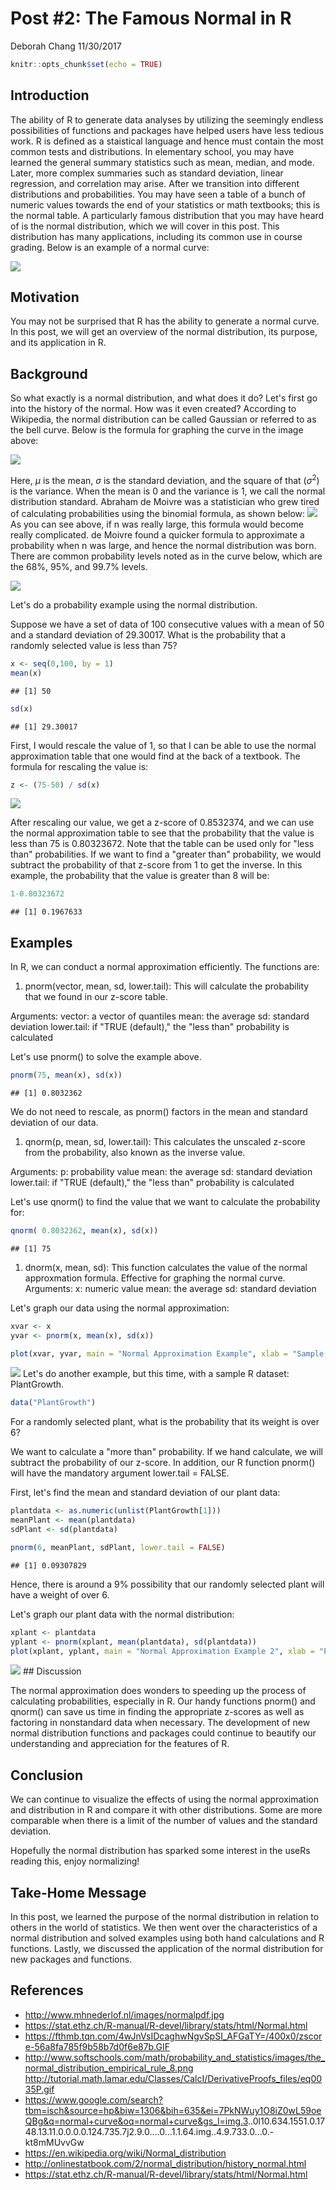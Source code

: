 Post \#2: The Famous Normal in R
================
Deborah Chang
11/30/2017

``` r
knitr::opts_chunk$set(echo = TRUE)
```

Introduction
------------

The ability of R to generate data analyses by utilizing the seemingly endless possibilities of functions and packages have helped users have less tedious work. R is defined as a staistical language and hence must contain the most common tests and distributions. In elementary school, you may have learned the general summary statistics such as mean, median, and mode. Later, more complex summaries such as standard deviation, linear regression, and correlation may arise. After we transition into different distributions and probabilities. You may have seen a table of a bunch of numeric values towards the end of your statistics or math textbooks; this is the normal table. A particularly famous distribution that you may have heard of is the normal distribution, which we will cover in this post. This distribution has many applications, including its common use in course grading. Below is an example of a normal curve:

![](https://www.intmath.com/counting-probability/svg/svgphp-normal-probability-distribution-14-s1.svg)

Motivation
----------

You may not be surprised that R has the ability to generate a normal curve. In this post, we will get an overview of the normal distribution, its purpose, and its application in R.

Background
----------

So what exactly is a normal distribution, and what does it do? Let's first go into the history of the normal. How was it even created? According to Wikipedia, the normal distribution can be called Gaussian or referred to as the bell curve. Below is the formula for graphing the curve in the image above:

![](http://www.mhnederlof.nl/images/normalpdf.jpg)

Here, *μ* is the mean, *σ* is the standard deviation, and the square of that (*σ*<sup>2</sup>) is the variance. When the mean is 0 and the variance is 1, we call the normal distribution standard. Abraham de Moivre was a statistician who grew tired of calculating probabilities using the binomial formula, as shown below: ![](http://tutorial.math.lamar.edu/Classes/CalcI/DerivativeProofs_files/eq0035P.gif) As you can see above, if n was really large, this formula would become really complicated. de Moivre found a quicker formula to approximate a probability when n was large, and hence the normal distribution was born. There are common probability levels noted as in the curve below, which are the 68%, 95%, and 99.7% levels.

![](http://www.softschools.com/math/probability_and_statistics/images/the_normal_distribution_empirical_rule_8.png)

Let's do a probability example using the normal distribution.

Suppose we have a set of data of 100 consecutive values with a mean of 50 and a standard deviation of 29.30017. What is the probability that a randomly selected value is less than 75?

``` r
x <- seq(0,100, by = 1)
mean(x)
```

    ## [1] 50

``` r
sd(x)
```

    ## [1] 29.30017

First, I would rescale the value of 1, so that I can be able to use the normal approximation table that one would find at the back of a textbook. The formula for rescaling the value is:

``` r
z <- (75-50) / sd(x)
```

![](https://fthmb.tqn.com/4wJnVsIDcaghwNgvSpSI_AFGaTY=/400x0/zscore-56a8fa785f9b58b7d0f6e87b.GIF)

After rescaling our value, we get a z-score of 0.8532374, and we can use the normal approximation table to see that the probability that the value is less than 75 is 0.80323672. Note that the table can be used only for "less than" probabilities. If we want to find a "greater than" probability, we would subtract the probability of that z-score from 1 to get the inverse. In this example, the probability that the value is greater than 8 will be:

``` r
1-0.80323672
```

    ## [1] 0.1967633

Examples
--------

In R, we can conduct a normal approximation efficiently. The functions are:

1.  pnorm(vector, mean, sd, lower.tail): This will calculate the probability that we found in our z-score table.

Arguments: vector: a vector of quantiles mean: the average sd: standard deviation lower.tail: if "TRUE (default)," the "less than" probability is calculated

Let's use pnorm() to solve the example above.

``` r
pnorm(75, mean(x), sd(x))
```

    ## [1] 0.8032362

We do not need to rescale, as pnorm() factors in the mean and standard deviation of our data.

1.  qnorm(p, mean, sd, lower.tail): This calculates the unscaled z-score from the probability, also known as the inverse value.

Arguments: p: probability value mean: the average sd: standard deviation lower.tail: if "TRUE (default)," the "less than" probability is calculated

Let's use qnorm() to find the value that we want to calculate the probability for:

``` r
qnorm( 0.8032362, mean(x), sd(x))
```

    ## [1] 75

1.  dnorm(x, mean, sd): This function calculates the value of the normal approxmation formula. Effective for graphing the normal curve. Arguments: x: numeric value mean: the average sd: standard deviation

Let's graph our data using the normal approximation:

``` r
xvar <- x
yvar <- pnorm(x, mean(x), sd(x))

plot(xvar, yvar, main = "Normal Approximation Example", xlab = "Sample Values", ylab = "Less than Probability Value")
```

![](post02-deborah-chang_files/figure-markdown_github-ascii_identifiers/unnamed-chunk-7-1.png) Let's do another example, but this time, with a sample R dataset: PlantGrowth.

``` r
data("PlantGrowth")
```

For a randomly selected plant, what is the probability that its weight is over 6?

We want to calculate a "more than" probability. If we hand calculate, we will subtract the probability of our z-score. In addition, our R function pnorm() will have the mandatory argument lower.tail = FALSE.

First, let's find the mean and standard deviation of our plant data:

``` r
plantdata <- as.numeric(unlist(PlantGrowth[1]))
meanPlant <- mean(plantdata)
sdPlant <- sd(plantdata)

pnorm(6, meanPlant, sdPlant, lower.tail = FALSE)
```

    ## [1] 0.09307829

Hence, there is around a 9% possibility that our randomly selected plant will have a weight of over 6.

Let's graph our plant data with the normal distribution:

``` r
xplant <- plantdata
yplant <- pnorm(xplant, mean(plantdata), sd(plantdata))
plot(xplant, yplant, main = "Normal Approximation Example 2", xlab = "Plant Weight", ylab = "Less than Probability Value")
```

![](post02-deborah-chang_files/figure-markdown_github-ascii_identifiers/unnamed-chunk-10-1.png) \#\# Discussion

The normal approximation does wonders to speeding up the process of calculating probabilities, especially in R. Our handy functions pnorm() and qnorm() can save us time in finding the appropriate z-scores as well as factoring in nonstandard data when necessary. The development of new normal distribution functions and packages could continue to beautify our understanding and appreciation for the features of R.

Conclusion
----------

We can continue to visualize the effects of using the normal approximation and distribution in R and compare it with other distributions. Some are more comparable when there is a limit of the number of values and the standard deviation.

Hopefully the normal distribution has sparked some interest in the useRs reading this, enjoy normalizing!

Take-Home Message
-----------------

In this post, we learned the purpose of the normal distribution in relation to others in the world of statistics. We then went over the characteristics of a normal distribution and solved examples using both hand calculations and R functions. Lastly, we discussed the application of the normal distribution for new packages and functions.

References
----------

-   <http://www.mhnederlof.nl/images/normalpdf.jpg>
-   <https://stat.ethz.ch/R-manual/R-devel/library/stats/html/Normal.html>
-   <https://fthmb.tqn.com/4wJnVsIDcaghwNgvSpSI_AFGaTY=/400x0/zscore-56a8fa785f9b58b7d0f6e87b.GIF>
-   <http://www.softschools.com/math/probability_and_statistics/images/the_normal_distribution_empirical_rule_8.png> <http://tutorial.math.lamar.edu/Classes/CalcI/DerivativeProofs_files/eq0035P.gif>
-   <https://www.google.com/search?tbm=isch&source=hp&biw=1306&bih=635&ei=7PkNWuy1O8iZ0wL59oeQBg&q=normal+curve&oq=normal+curve&gs_l=img.3>..0l10.634.1551.0.1748.13.11.0.0.0.0.124.735.7j2.9.0....0...1.1.64.img..4.9.733.0...0.-kt8mMUvvGw
-   <https://en.wikipedia.org/wiki/Normal_distribution>
-   <http://onlinestatbook.com/2/normal_distribution/history_normal.html>
-   <https://stat.ethz.ch/R-manual/R-devel/library/stats/html/Normal.html>
